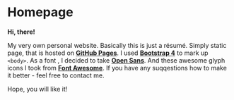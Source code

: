 # Homepage

**Hi, there!**

My very own personal website. Basically this is just a résumé.
Simply static page, that is hosted on [**GitHub Pages**](https://pages.github.com/).
I used [**Bootstrap 4**](https://getbootstrap.com/) to mark up `<body>`.
As a font , I decided to take [**Open Sans**](https://fonts.google.com/specimen/Open+Sans).
And these awesome glyph icons I took from [**Font Awesome**](https://fontawesome.com/).
If you have any suqqestions how to make it better - feel free to contact me.

Hope, you will like it!
